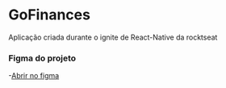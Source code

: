 # GoFinances
Aplicação criada durante o ignite de React-Native da rocktseat

### Figma do projeto
-[Abrir no figma](https://www.figma.com/file/3OioNrDcQit7D2QW9uIemg/GoFinances-Ignite-(Copy)?node-id=1%3A147)